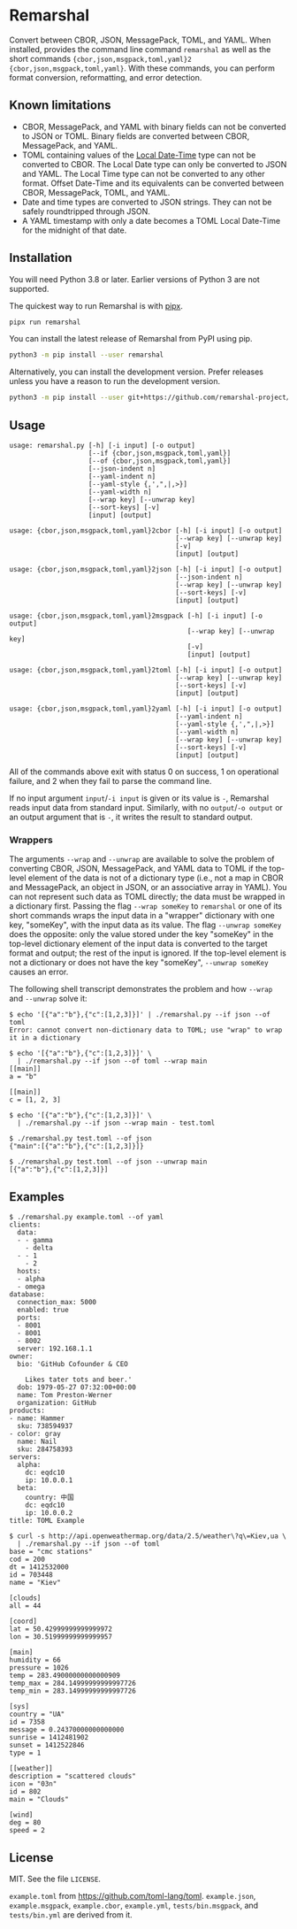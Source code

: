 # Remarshal

Convert between CBOR, JSON, MessagePack, TOML, and YAML. When installed,
provides the command line command `remarshal` as well as the short commands
`{cbor,json,msgpack,toml,yaml}2`&#x200B;`{cbor,json,msgpack,toml,yaml}`. With
these commands, you can perform format conversion, reformatting, and error
detection.

## Known limitations

* CBOR, MessagePack, and YAML with binary fields can not be converted to JSON
or TOML. Binary fields are converted between CBOR, MessagePack, and YAML.
* TOML containing values of the
[Local Date-Time](https://toml.io/en/v1.0.0-rc.1#local-date-time) type can not
be converted to CBOR. The Local Date type can only be converted to JSON and
YAML. The Local Time type can not be converted to any other format. Offset
Date-Time and its equivalents can be converted between CBOR, MessagePack,
TOML, and YAML.
* Date and time types are converted to JSON strings. They can not be safely
roundtripped through JSON.
* A YAML timestamp with only a date becomes a TOML Local Date-Time for the
midnight of that date.

## Installation

You will need Python 3.8 or later. Earlier versions of Python 3 are not
supported.

The quickest way to run Remarshal is with
 [pipx](https://github.com/pypa/pipx).

```sh
pipx run remarshal
```

You can install the latest release of Remarshal from PyPI using pip.

```sh
python3 -m pip install --user remarshal
```

Alternatively, you can install the development version. Prefer releases unless you have a reason to run the development version.

```sh
python3 -m pip install --user git+https://github.com/remarshal-project/remarshal
```

## Usage

```
usage: remarshal.py [-h] [-i input] [-o output]
                    [--if {cbor,json,msgpack,toml,yaml}]
                    [--of {cbor,json,msgpack,toml,yaml}]
                    [--json-indent n]
                    [--yaml-indent n]
                    [--yaml-style {,',",|,>}]
                    [--yaml-width n]
                    [--wrap key] [--unwrap key]
                    [--sort-keys] [-v]
                    [input] [output]
```

```
usage: {cbor,json,msgpack,toml,yaml}2cbor [-h] [-i input] [-o output]
                                          [--wrap key] [--unwrap key]
                                          [-v]
                                          [input] [output]
```

```
usage: {cbor,json,msgpack,toml,yaml}2json [-h] [-i input] [-o output]
                                          [--json-indent n]
                                          [--wrap key] [--unwrap key]
                                          [--sort-keys] [-v]
                                          [input] [output]
```

```
usage: {cbor,json,msgpack,toml,yaml}2msgpack [-h] [-i input] [-o output]
                                             [--wrap key] [--unwrap key]
                                             [-v]
                                             [input] [output]
```

```
usage: {cbor,json,msgpack,toml,yaml}2toml [-h] [-i input] [-o output]
                                          [--wrap key] [--unwrap key]
                                          [--sort-keys] [-v]
                                          [input] [output]
```

```
usage: {cbor,json,msgpack,toml,yaml}2yaml [-h] [-i input] [-o output]
                                          [--yaml-indent n]
                                          [--yaml-style {,',",|,>}]
                                          [--yaml-width n]
                                          [--wrap key] [--unwrap key]
                                          [--sort-keys] [-v]
                                          [input] [output]
```

All of the commands above exit with status 0 on success, 1 on operational
failure, and 2 when they fail to parse the command line.

If no input argument `input`/`-i input` is given or its value is `-`, Remarshal reads input data from standard input. Similarly,
with no `output`/`-o output` or an output argument that is `-`, it writes the result to standard output.

### Wrappers

The arguments `--wrap` and `--unwrap` are available to solve the problem of
converting CBOR, JSON, MessagePack, and YAML data to TOML if the top-level
element of the data is not of a dictionary type (i.e., not a map in CBOR and
MessagePack, an object in JSON, or an associative array in YAML).
You can not represent such data as TOML directly; the data must be wrapped in a
dictionary first. Passing the flag `--wrap someKey` to `remarshal` or one of
its short commands wraps the input data in a "wrapper" dictionary with one key,
"someKey", with the input data as its value. The flag `--unwrap someKey` does
the opposite: only the value stored under the key "someKey" in the top-level
dictionary element of the input data is converted to the target format and
output; the rest of the input is ignored. If the top-level element is not a
dictionary or does not have the key "someKey", `--unwrap someKey` causes an
error.

The following shell transcript demonstrates the problem and how `--wrap` and
`--unwrap` solve it:

```
$ echo '[{"a":"b"},{"c":[1,2,3]}]' | ./remarshal.py --if json --of toml
Error: cannot convert non-dictionary data to TOML; use "wrap" to wrap it in a dictionary

$ echo '[{"a":"b"},{"c":[1,2,3]}]' \
  | ./remarshal.py --if json --of toml --wrap main
[[main]]
a = "b"

[[main]]
c = [1, 2, 3]

$ echo '[{"a":"b"},{"c":[1,2,3]}]' \
  | ./remarshal.py --if json --wrap main - test.toml

$ ./remarshal.py test.toml --of json
{"main":[{"a":"b"},{"c":[1,2,3]}]}

$ ./remarshal.py test.toml --of json --unwrap main
[{"a":"b"},{"c":[1,2,3]}]
```

## Examples

```
$ ./remarshal.py example.toml --of yaml
clients:
  data:
  - - gamma
    - delta
  - - 1
    - 2
  hosts:
  - alpha
  - omega
database:
  connection_max: 5000
  enabled: true
  ports:
  - 8001
  - 8001
  - 8002
  server: 192.168.1.1
owner:
  bio: 'GitHub Cofounder & CEO

    Likes tater tots and beer.'
  dob: 1979-05-27 07:32:00+00:00
  name: Tom Preston-Werner
  organization: GitHub
products:
- name: Hammer
  sku: 738594937
- color: gray
  name: Nail
  sku: 284758393
servers:
  alpha:
    dc: eqdc10
    ip: 10.0.0.1
  beta:
    country: 中国
    dc: eqdc10
    ip: 10.0.0.2
title: TOML Example

$ curl -s http://api.openweathermap.org/data/2.5/weather\?q\=Kiev,ua \
  | ./remarshal.py --if json --of toml
base = "cmc stations"
cod = 200
dt = 1412532000
id = 703448
name = "Kiev"

[clouds]
all = 44

[coord]
lat = 50.42999999999999972
lon = 30.51999999999999957

[main]
humidity = 66
pressure = 1026
temp = 283.49000000000000909
temp_max = 284.14999999999997726
temp_min = 283.14999999999997726

[sys]
country = "UA"
id = 7358
message = 0.24370000000000000
sunrise = 1412481902
sunset = 1412522846
type = 1

[[weather]]
description = "scattered clouds"
icon = "03n"
id = 802
main = "Clouds"

[wind]
deg = 80
speed = 2
```

## License

MIT. See the file `LICENSE`.

`example.toml` from <https://github.com/toml-lang/toml>. `example.json`,
`example.msgpack`, `example.cbor`, `example.yml`, `tests/bin.msgpack`, and `tests/bin.yml` are derived from it.
